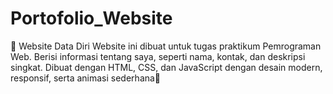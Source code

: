 # Portofolio_Website
🌟 Website Data Diri Website ini dibuat untuk tugas praktikum Pemrograman Web. Berisi informasi tentang saya, seperti nama, kontak, dan deskripsi singkat. Dibuat dengan HTML, CSS, dan JavaScript dengan desain modern, responsif, serta animasi sederhana🌟
